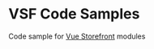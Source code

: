 # VSF Code Samples

Code sample for [Vue Storefront](https://github.com/DivanteLtd/vue-storefront) modules